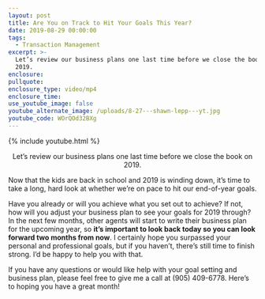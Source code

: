 ```yaml
---
layout: post
title: Are You on Track to Hit Your Goals This Year?
date: 2019-08-29 00:00:00
tags:
  - Transaction Management
excerpt: >-
  Let’s review our business plans one last time before we close the book on
  2019.
enclosure:
pullquote:
enclosure_type: video/mp4
enclosure_time:
use_youtube_image: false
youtube_alternate_image: /uploads/8-27---shawn-lepp---yt.jpg
youtube_code: WOrQOd32BXg
---
```


{% include youtube.html %}

<center>Let’s review our business plans one last time before we close the book on 2019.</center>

Now that the kids are back in school and 2019 is winding down, it’s time to take a long, hard look at whether we’re on pace to hit our end-of-year goals.

Have you already or will you achieve what you set out to achieve? If not, how will you adjust your business plan to see your goals for 2019 through? In the next few months, other agents will start to write their business plan for the upcoming year, so **it’s important to look back today so you can look forward two months from now**. I certainly hope you surpassed your personal and professional goals, but if you haven’t, there’s still time to finish strong. I’d be happy to help you with that.

If you have any questions or would like help with your goal setting and business plan, please feel free to give me a call at (905) 409-6778. Here’s to hoping you have a great month\!